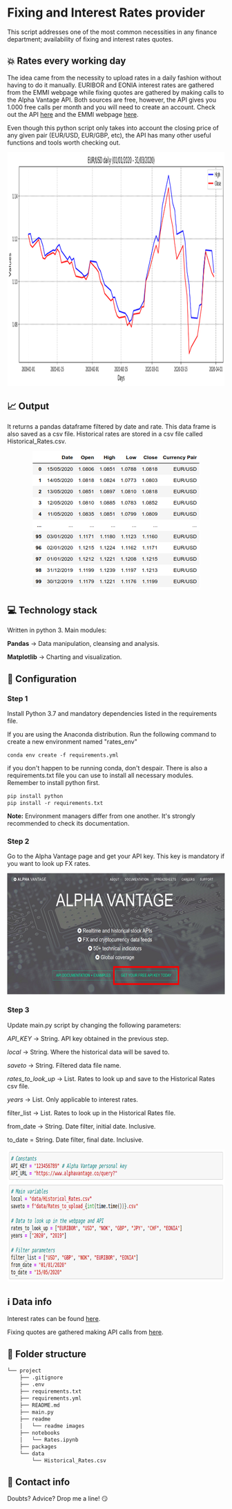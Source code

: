 # Fixing and Interest Rates provider

This script addresses one of the most common necessities in any finance department; availability of fixing and interest rates quotes.

## :boom: Rates every working day

The idea came from the necessity to upload rates in a daily fashion without having to do it manually. EURIBOR and EONIA interest rates are gathered from the EMMI webpage while fixing quotes are gathered by making calls to the Alpha Vantage API. Both sources are free, however, the API gives you 1.000 free calls per month and you will need to create an account. Check out the API [here](https://www.alphavantage.co/ "Alpha Vantage") and the EMMI webpage [here](https://www.emmi-benchmarks.eu/emmi/ "European Money Markets Institute").

Even though this python script only takes into account the closing price of any given pair (EUR/USD, EUR/GBP, etc), the API has many other useful functions and tools worth checking out.

<p align="center">
  <img width="1322" height="541" src="readme/EURUSD_chart.png">
</p>

## :chart_with_upwards_trend: Output
It returns a pandas dataframe filtered by date and rate. This data frame is also saved as a csv file. Historical rates are stored in a csv file called Historical_Rates.csv.

<p align="center">
  <img width="389" height="322" src="readme/eurusd_table.png">
</p>

## :computer: Technology stack
Written in python 3. Main modules:

**Pandas** -> Data manipulation, cleansing and analysis.

**Matplotlib** -> Charting and visualization.

## :wrench: Configuration
### Step 1

Install Python 3.7 and mandatory dependencies listed in the requirements file.

If you are using the Anaconda distribution. Run the following command to create a new environment named "rates_env"

```
conda env create -f requirements.yml
```

if you don't happen to be running conda, don't despair. There is also a requirements.txt file you can use to install all necessary modules. Remember to install python first.
```
pip install python
pip install -r requirements.txt
```

**Note:** Environment managers differ from one another. It's strongly recommended to check its documentation.

### Step 2
Go to the Alpha Vantage page and get your API key. This key is mandatory if you want to look up FX rates.

<p align="center">
  <img width="613" height="280" src="readme/alpha.png">
</p>

### Step 3
Update main.py script by changing the following parameters:

*API_KEY* -> String. API key obtained in the previous step.

*local* -> String. Where the historical data will be saved to. 

*saveto* -> String. Filtered data file name.

*rates_to_look_up* -> List. Rates to look up and save to the Historical Rates csv file. 

*years* -> List. Only applicable to interest rates. 

filter_list -> List. Rates to look up in the Historical Rates file.

from_date -> String. Date filter, initial date. Inclusive.

to_date = String. Date filter, final date. Inclusive.

<p align="center">
  <img width="792" height="306" src="readme/params.png">
</p>


## :information_source: Data info

Interest rates can be found [here](https://www.emmi-benchmarks.eu/emmi/ "European Money Markets Institute").

Fixing quotes are gathered making API calls from [here](https://www.alphavantage.co/ "Alpha Vantage").


## :file_folder: Folder structure
```
└── project
    ├── .gitignore
    ├── .env
    ├── requirements.txt
    ├── requirements.yml
    ├── README.md
    ├── main.py
    ├── readme
    │   └── readme images
    ├── notebooks
    │   └── Rates.ipynb
    ├── packages
    └── data
        └── Historical_Rates.csv
```

## :love_letter: Contact info
Doubts? Advice?  Drop me a line! :smirk:
